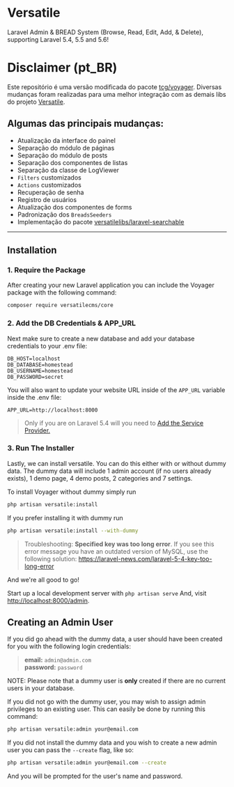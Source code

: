 # Versatile

Laravel Admin & BREAD System (Browse, Read, Edit, Add, & Delete), supporting Laravel 5.4, 5.5 and 5.6!

Disclaimer (pt_BR)
==========
Este repositório é uma versão modificada do pacote [tcg/voyager](https://github.com/the-control-group/voyager). Diversas mudanças foram realizadas para uma melhor integração com as demais libs do projeto [Versatile](https://github.com/versatilecms).

## Algumas das principais mudanças:
- Atualização da interface do painel
- Separação do módulo de páginas
- Separação do módulo de posts
- Separação dos componentes de listas
- Separação da classe de LogViewer
- `Filters` customizados
- `Actions` customizados
- Recuperação de senha
- Registro de usuários
- Atualização dos componentes de forms
- Padronização dos `BreadsSeeders`
- Implementação do pacote [versatilelibs/laravel-searchable](https://github.com/versatilelibs/laravel-searchable)

<hr>

## Installation

### 1. Require the Package

After creating your new Laravel application you can include the Voyager package with the following command: 

```bash
composer require versatilecms/core
```

### 2. Add the DB Credentials & APP_URL

Next make sure to create a new database and add your database credentials to your .env file:

```
DB_HOST=localhost
DB_DATABASE=homestead
DB_USERNAME=homestead
DB_PASSWORD=secret
```

You will also want to update your website URL inside of the `APP_URL` variable inside the .env file:

```
APP_URL=http://localhost:8000
```

> Only if you are on Laravel 5.4 will you need to [Add the Service Provider.](https://versatile.readme.io/docs/adding-the-service-provider)

### 3. Run The Installer

Lastly, we can install versatile. You can do this either with or without dummy data.
The dummy data will include 1 admin account (if no users already exists), 1 demo page, 4 demo posts, 2 categories and 7 settings.

To install Voyager without dummy simply run

```bash
php artisan versatile:install
```

If you prefer installing it with dummy run

```bash
php artisan versatile:install --with-dummy
```

> Troubleshooting: **Specified key was too long error**. If you see this error message you have an outdated version of MySQL, use the following solution: https://laravel-news.com/laravel-5-4-key-too-long-error

And we're all good to go!

Start up a local development server with `php artisan serve` And, visit [http://localhost:8000/admin](http://localhost:8000/admin).

## Creating an Admin User

If you did go ahead with the dummy data, a user should have been created for you with the following login credentials:

>**email:** `admin@admin.com`   
>**password:** `password`

NOTE: Please note that a dummy user is **only** created if there are no current users in your database.

If you did not go with the dummy user, you may wish to assign admin privileges to an existing user.
This can easily be done by running this command:

```bash
php artisan versatile:admin your@email.com
```

If you did not install the dummy data and you wish to create a new admin user you can pass the `--create` flag, like so:

```bash
php artisan versatile:admin your@email.com --create
```

And you will be prompted for the user's name and password.
